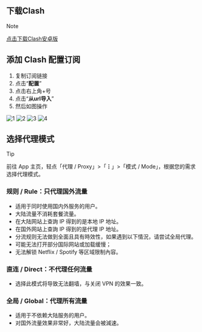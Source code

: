 ## 下载Clash
> [!NOTE]
> <a href="https://aiyouzi.top/d/OneDrive4/Tsm/clash/%E5%AE%89%E5%8D%93/clashcn.com_cfa-2.5.3.apk">点击下载Clash安卓版</a>
## 添加 Clash 配置订阅
1. 复制订阅链接
2. 点击“**配置**”
3. 点击右上角+号
4. 点击“**从url导入**”
5. 然后如图操作

![1](https://github.com/Eray114514/gmeek/assets/117504718/71218157-bb41-4944-8300-1f33ec9aa1f1)
![2](https://github.com/Eray114514/gmeek/assets/117504718/5dc7d7bb-a024-43b2-a192-0db0cc181b88)
![3](https://github.com/Eray114514/gmeek/assets/117504718/65c45bab-f0f1-44ae-98eb-51a6c0721fdc)
![4](https://github.com/Eray114514/gmeek/assets/117504718/8c45a583-0c48-4f64-b1a4-f14e17f039fd)
## 选择代理模式
> [!TIP]
> 前往 App 主页，轻点「代理 / Proxy」>「┇」>「模式 / Mode」，根据您的需求选择代理模式。
### 规则 / Rule：只代理国外流量
- 适用于同时使用国内外服务的用户。
- 大陆流量不消耗套餐流量。
- 在大陆网站上查詢 IP 得到的是本地 IP 地址。
- 在国外网站上查詢 IP 得到的是代理 IP 地址。
- 分流规则无法做到全面且具有時效性，如果遇到以下情況，请尝试全局代理。
- 可能无法打开部分国际网站或加载缓慢；
- 无法解锁 Netflix / Spotify 等区域限制內容。
### 直连 / Direct：不代理任何流量
- 选择此模式将导致无法翻墙，与关闭 VPN 的效果一致。
### 全局 / Global：代理所有流量
- 适用于不依赖大陆服务的用户。
- 对国外流量效果非常好，大陆流量会被減速。